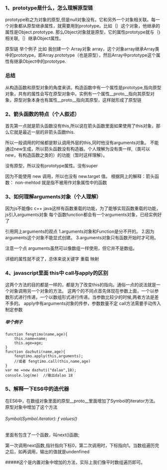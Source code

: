 ### 1、prototype是什么，怎么理解原型链
prototype称之为对象的原型,但是null对象没有。它和另外一个对象相关联。每一个对象都从原型继承属性，就需要用到prototype。比如｛｝这个对象，他继承的属性是Object.prototype. 那么Object对象就是原型，它的属性prototype就与｛｝相关联,｛｝继承Object属性。

原型链 举个例子
比如 我创建一个 Array对象 array，这个对象array继承Array类中的prototype，即Array.prototype（也是原型），然后Array中prototype这个属性有继承Object中的prototype.

### 总结
从构造函数和原型对象的角度来讲。构造函数中有一个属性是prototype,指向原型对象，共有的属性会写在原型对象中。实例有一个属性__proto__指向其原型对象，原型对象本身也有属性__proto__指向其原型，这样就形成了原型链

### 2、箭头函数的特点（个人叙述）
首先第一点就是箭头函数没有this,所以说在箭头函数里面如果使用了this对象，那么它就是最近一层的非箭头函数this.

所以一般调用的时候都是默认调用外层的this,同时他没有arguments对象。
不能通过new生成，所以箭头函数没有构造器。个人理解为没有类一样,（类可以new，有构造函数之类的）的功能（暂时这样理解）。

没有原型，所以没有prototype属性。没有super

因为不能使用 new 调用，所以也没有 new.target 值。
根据网上的解释：箭头函数： non-mehtod 就是指不被用作对象属性中的函数

### 3、如何理解arguments对象（个人理解）
因为js不能像c c++ java这样有函数重载的功能，为了能够实现函数重载的功能，js引入arguments对象
每个函数function都会有一个arguments对象，已经实例好了

引用网上arguments的观点
1.arguments对象和Function是分不开的。
2.因为arguments这个对象不能显式创建。
3.arguments对象只有函数开始时才可用。

注意一个点  arguments虽然可以像数组一样使用，但它并不是数组。

详细的属性就不说了，总体来说关键字 重载 映射

### 4、javascript里面 this中 call与apply的区别
这两个方法的目的都是一样的，都是为了改变this的指向。通俗一点的说法就是一个对象调用另一个对象的方法。
这两个的不同点首先体现在参数上面，一个以参数形式进行传递，一个以数组形式进行传递。当参数比较少的时候,两者方法是差不多的。
apply中有arguments对象的传参，参数数量不定
call方法需要手动传入制定参数

##### 举个例子
```
function fengtimo(name,age){
    this.name=name;
    this.age=age;
}
function dazhuti(name,age){
    fengtimo.apply(this,arguments);
    //或者 fengtimo.call(this,name,age)
}
var me =new dazhuti("dalao",18);
console.log(me)  //输出dalao 18 
```

### 5、解释一下ES6中的迭代器
在ES6中，在数组对象里面的原型__proto__里面增加了Symbol的iterator方法。
原型对象中增加了这个方法
###### Symbol(Symbol.iterator): ƒ values()
里面有包含了一个函数，叫next()函数;

第一次调用next函数,指针指向下标0，第二次调用时，下标指向1。当数组遍历完之后，如再调用，输出的值就是undenfined

#####这个是内置对象中增加的方法，实际上我们像平时数组遍历即可。